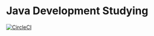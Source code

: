 # Java Development Studying

[![CircleCI](https://circleci.com/gh/yuui-tanabe/myownbrowser.svg?style=svg)](https://circleci.com/gh/yuui-tanabe/myownbrowser)
